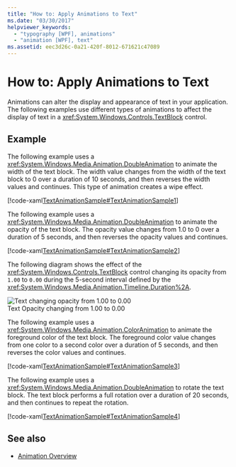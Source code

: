 ```yaml
---
title: "How to: Apply Animations to Text"
ms.date: "03/30/2017"
helpviewer_keywords: 
  - "typography [WPF], animations"
  - "animation [WPF], text"
ms.assetid: eec3d26c-0a21-420f-8012-671621c47089
---
```

# How to: Apply Animations to Text
Animations can alter the display and appearance of text in your application. The following examples use different types of animations to affect the display of text in a <xref:System.Windows.Controls.TextBlock> control.  
  
## Example  
 The following example uses a <xref:System.Windows.Media.Animation.DoubleAnimation> to animate the width of the text block. The width value changes from the width of the text block to 0 over a duration of 10 seconds, and then reverses the width values and continues. This type of animation creates a wipe effect.  
  
 [!code-xaml[TextAnimationSample#TextAnimationSample1](../../../../samples/snippets/csharp/VS_Snippets_Wpf/TextAnimationSample/CS/Window1.xaml#textanimationsample1)]  
  
 The following example uses a <xref:System.Windows.Media.Animation.DoubleAnimation> to animate the opacity of the text block. The opacity value changes from 1.0 to 0 over a duration of 5 seconds, and then reverses the opacity values and continues.  
  
 [!code-xaml[TextAnimationSample#TextAnimationSample2](../../../../samples/snippets/csharp/VS_Snippets_Wpf/TextAnimationSample/CS/Window1.xaml#textanimationsample2)]  
  
 The following diagram shows the effect of the <xref:System.Windows.Controls.TextBlock> control changing its opacity from `1.00` to `0.00` during the 5-second interval defined by the <xref:System.Windows.Media.Animation.Timeline.Duration%2A>.  
  
 ![Text changing opacity from 1.00 to 0.00](../../../../docs/framework/wpf/advanced/media/fadedtext01.png "FadedText01")  
Text Opacity changing from 1.00 to 0.00  
  
 The following example uses a <xref:System.Windows.Media.Animation.ColorAnimation> to animate the foreground color of the text block. The foreground color value changes from one color to a second color over a duration of 5 seconds, and then reverses the color values and continues.  
  
 [!code-xaml[TextAnimationSample#TextAnimationSample3](../../../../samples/snippets/csharp/VS_Snippets_Wpf/TextAnimationSample/CS/Window1.xaml#textanimationsample3)]  
  
 The following example uses a <xref:System.Windows.Media.Animation.DoubleAnimation> to rotate the text block. The text block performs a full rotation over a duration of 20 seconds, and then continues to repeat the rotation.  
  
 [!code-xaml[TextAnimationSample#TextAnimationSample4](../../../../samples/snippets/csharp/VS_Snippets_Wpf/TextAnimationSample/CS/Window1.xaml#textanimationsample4)]  
  
## See also
- [Animation Overview](../../../../docs/framework/wpf/graphics-multimedia/animation-overview.md)
